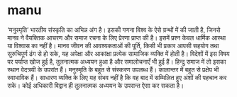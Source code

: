 # manu
‘मनुस्मृति’ भारतीय संस्कृति का अभिन्न अंग है। इसकी गणना विश्व के ऐसे ग्रन्थों में की जाती है, जिनसे मानव ने वैयक्तिक आचरण और समाज रचना के लिए प्रेरणा प्राप्त की है। इसमें प्रश्न केवल धार्मिक आस्था या विश्वास का नहीं है। मानव जीवन की आवश्यकताओं की पूर्ति, किसी भी प्रकार आपसी सहयोग तथा सुरुचिपूर्ण ढंग से हो सके, यह अपेक्षा और आकांक्षा प्रत्येक सामाजिक व्यक्ति में होती है। विदेशों में इस विषय पर पर्याप्त खोज हुई है, तुलनात्मक अध्ययन हुआ है और समालोचनाएँ भी हुई हैं। हिन्दु समाज में तो इसका स्थान वेदत्रयी के उपरांत हैं। मनुस्मृति के बहुत से संस्करण उपलब्ध हैं। कालान्तर में बहुत से प्रक्षेप भी स्वाभाविक हैं। साधारण व्यक्ति के लिए यह संभव नहीं है कि वह बाद में सम्मिलित हुए अंशों की पहचान कर सके। कोई अधिकारी विद्वान ही तुलनात्मक अध्ययन के उपरान्त ऐसा कर सकता है। 
